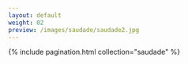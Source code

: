 ```yaml
---
layout: default
weight: 02
preview: /images/saudade/saudade2.jpg
---
```


{% include pagination.html collection="saudade" %}
<img src="{{ page.preview }}" alt="" />
